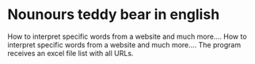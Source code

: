 # Nounours teddy bear in english 
How to interpret specific words from a website and much more....
How to interpret specific words from a website and much more....
The program receives an excel file list with all URLs.
